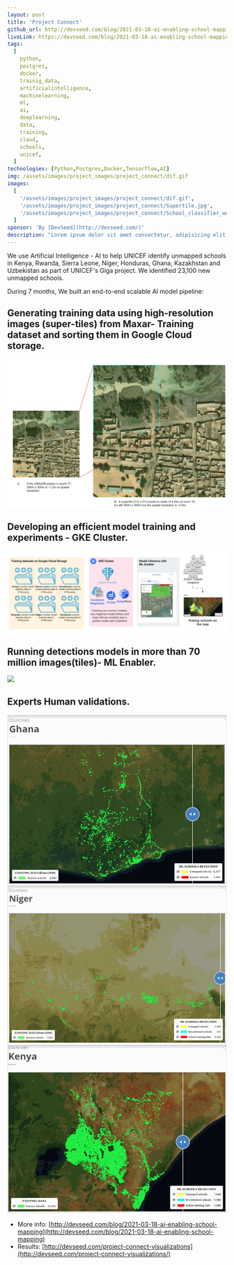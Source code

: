 ```yaml
---
layout: post
title: 'Project Connect'
github_url: http://devseed.com/blog/2021-03-18-ai-enabling-school-mapping
liveLink: https://devseed.com/blog/2021-03-18-ai-enabling-school-mapping
tags:
  [
    python,
    postgres,
    docker,
    trainig_data,
    artificialintelligence,
    machinelearning,
    ml,
    ai,
    deeplearning,
    data,
    training,
    cloud,
    schools,
    unicef,
  ]
technologies: [Python,Postgres,Docker,Tensorflow,AI]
img: /assets/images/project_images/project_connect/dif.gif
images:
  [
    '/assets/images/project_images/project_connect/dif.gif',
    '/assets/images/project_images/project_connect/Supertile.jpg',
    '/assets/images/project_images/project_connect/School_classifier_workflow.jpg',
  ]
sponsor: 'By [DevSeed](http://devseed.com/)'
description: "Lorem ipsum dolor sit amet consectetur, adipisicing elit. Ullam sequi voluptatum excepturi amet harum beatae cum quibusdam laudantium, labore nemo, minima quisquam tempora veritatis aliquam reiciendis atque iste at aut? "
---
```


We use Artificial Intelligence - AI to help UNICEF identify unmapped schools in Kenya, Rwanda, Sierra Leone, Niger, Honduras, Ghana, Kazakhstan and Uzbekistan as part of UNICEF's Giga project. We identified 23,100 new unmapped schools.

During 7 months, We built an end-to-end scalable AI model pipeline:

## Generating training data using high-resolution images (super-tiles) from Maxar- Training dataset and sorting them in Google Cloud storage.

![](/assets/images/project_images/project_connect/Supertile.jpg)

## Developing an efficient model training and experiments - GKE Cluster.

![](/assets/images/project_images/project_connect/School_classifier_workflow.jpg)

## Running detections models in more than 70 million images(tiles)- ML Enabler.

![](/assets/images/project_images/project_connect/ml-enabler.gif)

## Experts Human validations.

![](/assets/images/project_images/project_connect/pc3_ghana.gif)
![](/assets/images/project_images/project_connect/pc3_niger.gif)
![](/assets/images/project_images/project_connect/pc3_kenya.gif)

- More info: [http://devseed.com/blog/2021-03-18-ai-enabling-school-mapping](http://devseed.com/blog/2021-03-18-ai-enabling-school-mapping)
- Results: [http://devseed.com/project-connect-visualizations](http://devseed.com/project-connect-visualizations/)
